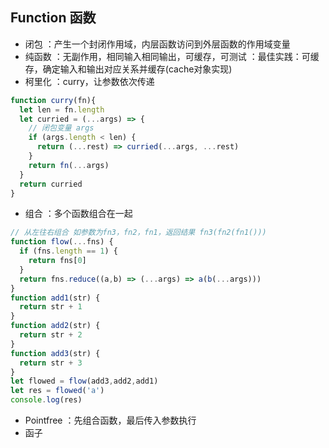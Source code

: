 
## Function 函数

- 闭包       ：产生一个封闭作用域，内层函数访问到外层函数的作用域变量
- 纯函数     ：无副作用，相同输入相同输出，可缓存，可测试
            ：最佳实践：可缓存，确定输入和输出对应关系并缓存(cache对象实现)
- 柯里化     ：curry，让参数依次传递
```js
function curry(fn){
  let len = fn.length
  let curried = (...args) => {
    // 闭包变量 args
    if (args.length < len) {
      return (...rest) => curried(...args, ...rest)
    }
    return fn(...args)
  }
  return curried
}
```
- 组合       ：多个函数组合在一起
```js
// 从左往右组合 如参数为fn3，fn2，fn1，返回结果 fn3(fn2(fn1()))
function flow(...fns) {
  if (fns.length == 1) {
    return fns[0]
  }
  return fns.reduce((a,b) => (...args) => a(b(...args)))
}
function add1(str) {
  return str + 1
}
function add2(str) {
  return str + 2
}
function add3(str) {
  return str + 3
}
let flowed = flow(add3,add2,add1)
let res = flowed('a')
console.log(res)
```
- Pointfree  ：先组合函数，最后传入参数执行
- 函子